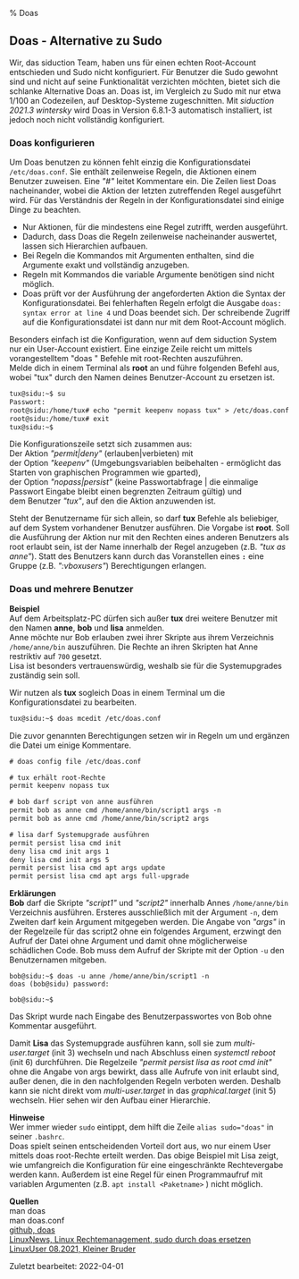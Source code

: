 % Doas

## Doas - Alternative zu Sudo

Wir, das siduction Team, haben uns für einen echten Root-Account entschieden und Sudo nicht konfiguriert. Für Benutzer die Sudo gewohnt sind und nicht auf seine Funktionalität verzichten möchten, bietet sich die schlanke Alternative Doas an. Doas ist, im Vergleich zu Sudo mit nur etwa 1/100 an Codezeilen, auf Desktop-Systeme zugeschnitten. Mit *siduction 2021.3 wintersky* wird Doas in Version 6.8.1-3 automatisch installiert, ist jedoch noch nicht vollständig konfiguriert.

### Doas konfigurieren

Um Doas benutzen zu können fehlt einzig die Konfigurationsdatei `/etc/doas.conf`. Sie enthält zeilenweise Regeln, die Aktionen einem Benutzer zuweisen. Eine *"#"* leitet Kommentare ein. Die Zeilen liest Doas nacheinander, wobei die Aktion der letzten zutreffenden Regel ausgeführt wird. Für das Verständnis der Regeln in der Konfigurationsdatei sind einige Dinge zu beachten.  
- Nur Aktionen, für die mindestens eine Regel zutrifft, werden ausgeführt.
- Dadurch, dass Doas die Regeln zeilenweise nacheinander auswertet, lassen sich Hierarchien aufbauen.
- Bei Regeln die Kommandos mit Argumenten enthalten, sind die Argumente exakt und vollständig anzugeben.
- Regeln mit Kommandos die variable Argumente benötigen sind nicht möglich.
- Doas prüft vor der Ausführung der angeforderten Aktion die Syntax der Konfigurationsdatei. Bei fehlerhaften Regeln erfolgt die Ausgabe `doas: syntax error at line 4` und Doas beendet sich. Der schreibende Zugriff auf die Konfigurationsdatei ist dann nur mit dem Root-Account möglich.

Besonders einfach ist die Konfiguration, wenn auf dem siduction System nur ein User-Account existiert. Eine einzige Zeile reicht um mittels vorangestelltem "doas " Befehle mit root-Rechten auszuführen.  
Melde dich in einem Terminal als **root** an und führe folgenden Befehl aus, wobei "tux" durch den Namen deines Benutzer-Account zu ersetzen ist. 

~~~txt
tux@sidu:~$ su
Passwort:
root@sidu:/home/tux# echo "permit keepenv nopass tux" > /etc/doas.conf
root@sidu:/home/tux# exit
tux@sidu:~$
~~~

Die Konfigurationszeile setzt sich zusammen aus:  
Der Aktion *"permit|deny"* (erlauben|verbieten) mit  
der Option *"keepenv"* (Umgebungsvariablen beibehalten - ermöglicht das Starten von graphischen Programmen wie gparted),  
der Option *"nopass|persist"* (keine Passwortabfrage | die einmalige Passwort Eingabe bleibt einen begrenzten Zeitraum gültig) und  
dem Benutzer *"tux"*, auf den die Aktion anzuwenden ist.

Steht der Benutzername für sich allein, so darf **tux** Befehle als beliebiger, auf dem System vorhandener Benutzer ausführen. Die Vorgabe ist **root**. Soll die Ausführung der Aktion nur mit den Rechten eines anderen Benutzers als root erlaubt sein, ist der Name innerhalb der Regel anzugeben (z.B. *"tux as anne"*). Statt des Benutzers kann durch das Voranstellen eines **`:`** eine Gruppe (z.B. *":vboxusers"*) Berechtigungen erlangen.

### Doas und mehrere Benutzer

**Beispiel**  
Auf dem Arbeitsplatz-PC dürfen sich außer **tux** drei weitere Benutzer mit den Namen **anne**, **bob** und **lisa** anmelden.  
Anne möchte nur Bob erlauben zwei ihrer Skripte aus ihrem Verzeichnis `/home/anne/bin` auszuführen. Die Rechte an ihren Skripten hat Anne restriktiv auf `700` gesetzt.  
Lisa ist besonders vertrauenswürdig, weshalb sie für die Systemupgrades zuständig sein soll.

Wir nutzen als **tux** sogleich Doas in einem Terminal um die Konfigurationsdatei zu bearbeiten.

~~~txt
tux@sidu:~$ doas mcedit /etc/doas.conf
~~~

Die zuvor genannten Berechtigungen setzen wir in Regeln um und ergänzen die Datei um einige Kommentare.

~~~txt
# doas config file /etc/doas.conf

# tux erhält root-Rechte
permit keepenv nopass tux

# bob darf script von anne ausführen
permit bob as anne cmd /home/anne/bin/script1 args -n
permit bob as anne cmd /home/anne/bin/script2 args

# lisa darf Systemupgrade ausführen
permit persist lisa cmd init
deny lisa cmd init args 1
deny lisa cmd init args 5
permit persist lisa cmd apt args update
permit persist lisa cmd apt args full-upgrade
~~~

**Erklärungen**  
**Bob** darf die Skripte *"script1"* und *"script2"* innerhalb Annes `/home/anne/bin` Verzeichnis ausführen. Ersteres ausschließlich mit der Argument `-n`, dem Zweiten darf kein Argument mitgegeben werden. Die Angabe von *"args"* in der Regelzeile für das script2 ohne ein folgendes Argument, erzwingt den Aufruf der Datei ohne Argument und damit ohne möglicherweise schädlichen Code. Bob muss dem Aufruf der Skripte mit der Option `-u` den Benutzernamen mitgeben.

~~~
bob@sidu:~$ doas -u anne /home/anne/bin/script1 -n
doas (bob@sidu) password:

bob@sidu:~$
~~~

Das Skript wurde nach Eingabe des Benutzerpasswortes von Bob ohne Kommentar ausgeführt.

Damit **Lisa** das Systemupgrade ausführen kann, soll sie zum *multi-user.target* (init 3) wechseln und nach Abschluss einen *systemctl reboot* (init 6) durchführen. Die Regelzeile *"permit persist lisa as root cmd init"* ohne die Angabe von args bewirkt, dass alle Aufrufe von init erlaubt sind, außer denen, die in den nachfolgenden Regeln verboten werden. Deshalb kann sie nicht direkt vom *multi-user.target* in das *graphical.target* (init 5) wechseln. Hier sehen wir den Aufbau einer Hierarchie.

**Hinweise**  
Wer immer wieder `sudo` eintippt, dem hilft die Zeile `alias sudo="doas"` in seiner `.bashrc`.  
Doas spielt seinen entscheidenden Vorteil dort aus, wo nur einem User mittels doas root-Rechte erteilt werden. Das obige Beispiel mit Lisa zeigt, wie umfangreich die Konfiguration für eine eingeschränkte Rechtevergabe werden kann. Außerdem ist eine Regel für einen Programmaufruf mit variablen Argumenten (z.B. `apt install <Paketname>` ) nicht möglich.

**Quellen**  
man doas  
man doas.conf  
[github, doas](https://github.com/slicer69/doas)  
[LinuxNews, Linux Rechtemanagement, sudo durch doas ersetzen](https://linuxnews.de/2020/10/linux-rechtemanagement-sudo-durch-doas-ersetzen/)  
[LinuxUser 08.2021, Kleiner Bruder](https://www.linux-community.de/ausgaben/linuxuser/2021/08/mit-doas-statt-sudo-administrative-aufgaben-erledigen/)

<div id="rev">Zuletzt bearbeitet: 2022-04-01</div>
